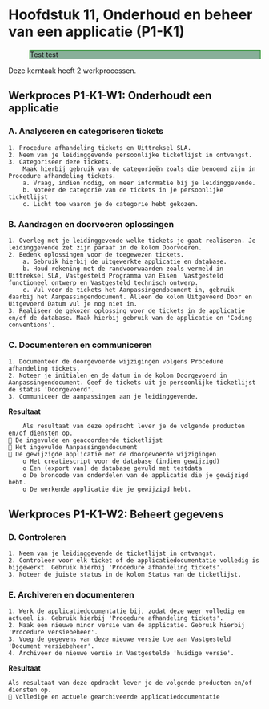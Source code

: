 # Hoofdstuk 11, Onderhoud en beheer van een applicatie (P1-K1) 

<style>

.bgInfo {

    border: 1px solid green;
    background-color: #88af99;
    margin-left: 3em;

}

</style>
<div class='bgInfo'>
    Test test
</div>

Deze kerntaak heeft 2 werkprocessen.

## Werkproces P1-K1-W1: Onderhoudt een applicatie 

### A. Analyseren en categoriseren tickets

    1. Procedure afhandeling tickets en Uittreksel SLA. 
    2. Neem van je leidinggevende persoonlijke ticketlijst in ontvangst. 
    3. Categoriseer deze tickets. 
        Maak hierbij gebruik van de categorieën zoals die benoemd zijn in Procedure afhandeling tickets. 
        a. Vraag, indien nodig, om meer informatie bij je leidinggevende. 
        b. Noteer de categorie van de tickets in je persoonlijke ticketlijst 
        c. Licht toe waarom je de categorie hebt gekozen. 
 
### B. Aandragen en doorvoeren oplossingen 

    1. Overleg met je leidinggevende welke tickets je gaat realiseren. Je leidinggevende zet zijn paraaf in de kolom Doorvoeren. 
    2. Bedenk oplossingen voor de toegewezen tickets. 
        a. Gebruik hierbij de uitgewerkte applicatie en database. 
        b. Houd rekening met de randvoorwaarden zoals vermeld in Uittreksel SLA, Vastgesteld Programma van Eisen  Vastgesteld functioneel ontwerp en Vastgesteld technisch ontwerp. 
        c. Vul voor de tickets het Aanpassingendocument in, gebruik daarbij het Aanpassingendocument. Alleen de kolom Uitgevoerd Door en Uitgevoerd Datum vul je nog niet in. 
    3. Realiseer de gekozen oplossing voor de tickets in de applicatie en/of de database. Maak hierbij gebruik van de applicatie en 'Coding conventions'. 
 
### C. Documenteren en communiceren 

    1. Documenteer de doorgevoerde wijzigingen volgens Procedure afhandeling tickets.
    2. Noteer je initialen en de datum in de kolom Doorgevoerd in Aanpassingendocument. Geef de tickets uit je persoonlijke ticketlijst de status 'Doorgevoerd'. 
    3. Communiceer de aanpassingen aan je leidinggevende. 

__Resultaat__

        Als resultaat van deze opdracht lever je de volgende producten en/of diensten op. 
     De ingevulde en geaccordeerde ticketlijst 
     Het ingevulde Aanpassingendocument 
     De gewijzigde applicatie met de doorgevoerde wijzigingen
        o Het creatiescript voor de database (indien gewijzigd) 
        o Een (export van) de database gevuld met testdata 
        o De broncode van onderdelen van de applicatie die je gewijzigd hebt. 
        o De werkende applicatie die je gewijzigd hebt. 
 
## Werkproces P1-K1-W2: Beheert gegevens

### D. Controleren 
    1. Neem van je leidinggevende de ticketlijst in ontvangst. 
    2. Controleer voor elk ticket of de applicatiedocumentatie volledig is bijgewerkt. Gebruik hierbij 'Procedure afhandeling tickets'. 
    3. Noteer de juiste status in de kolom Status van de ticketlijst. 
 
### E. Archiveren en documenteren 
    1. Werk de applicatiedocumentatie bij, zodat deze weer volledig en actueel is. Gebruik hierbij 'Procedure afhandeling tickets'. 
    2. Maak een nieuwe minor versie van de applicatie. Gebruik hierbij 'Procedure versiebeheer'. 
    3. Voeg de gegevens van deze nieuwe versie toe aan Vastgesteld 'Document versiebeheer'. 
    4. Archiveer de nieuwe versie in Vastgestelde 'huidige versie'. 

__Resultaat__
    
    Als resultaat van deze opdracht lever je de volgende producten en/of diensten op. 
     Volledige en actuele gearchiveerde applicatiedocumentatie 


